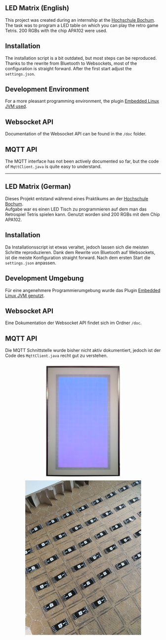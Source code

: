## LED Matrix (English)

This project was created during an internship at the [Hochschule Bochum](http://www.hochschule-bochum.de/).  
The task was to program a LED table on which you can play the retro game Tetris. 200 RGBs with the chip APA102 were
used.

## Installation

The installation script is a bit outdated, but most steps can be reproduced.
Thanks to the rewrite from Bluetooth to Websockets, most of the configuration is straight forward.
After the first start adjust the `settings.json`.

## Development Environment

For a more pleasant programming environment, the
plugin [Embedded Linux JVM used](https://plugins.jetbrains.com/plugin/7738-embedded-linux-jvm-debugger-raspberry-pi-beaglebone-black-intel-galileo-ii-and-several-other-iot-devices-).

## Websocket API

Documentation of the Websocket API can be found in the `/doc` folder.

## MQTT API

The MQTT interface has not been actively documented so far, but the code of `MqttClient.java` is quite easy to
understand.


---

## LED Matrix (German)

Dieses Projekt entstand während eines Praktikums an der [Hochschule Bochum](http://www.hochschule-bochum.de/).  
Aufgabe war es einen LED Tisch zu programmieren auf dem man das Retrospiel Tetris spielen kann. Genutzt worden sind 200
RGBs mit dem Chip APA102.

## Installation

Da Installationsscript ist etwas veraltet, jedoch lassen sich die meisten Schritte reproduzieren.
Dank dem Rewrite von Bluetooth auf Websockets, ist die meiste Konfiguration straight forward.
Nach dem ersten Start die `settings.json` anpassen.

## Development Umgebung

Für eine angenehmere Programmierumgebung wurde das
Plugin [Embedded Linux JVM genutzt](https://plugins.jetbrains.com/plugin/7738-embedded-linux-jvm-debugger-raspberry-pi-beaglebone-black-intel-galileo-ii-and-several-other-iot-devices-).

## Websocket API

Eine Dokumentation der Websocket API findet sich im Ordner `/doc`.

## MQTT API

Die MQTT Schnittstelle wurde bisher nicht aktiv dokumentiert, jedoch ist der Code des `MqttClient.java` recht gut zu
verstehen.



<p align="center">
    <img src="assets/ledtisch_einzelbild.png" /><br/>
    <img height="500px" src="assets/ledtisch_apa.jpg" />
</p>
